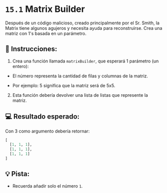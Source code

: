 # `15.1` Matrix Builder

Después de un código malicioso, creado principalmente por el Sr. Smith, la Matrix tiene algunos agujeros y necesita ayuda para reconstruirse. Crea una matriz con 1's basada en un parámetro.

## 📝 Instrucciones:

1. Crea una función llamada `matrixBuilder`, que esperará 1 parámetro (un entero):

+ El número representa la cantidad de filas y columnas de la matriz. 

+ Por ejemplo: 5 significa que la matriz será de 5x5.

2. Esta función debería devolver una lista de listas que represente la matriz. 

## 💻 Resultado esperado:

Con 3 como argumento debería retornar:

```py
[
  [1, 1, 1],
  [1, 1, 1],
  [1, 1, 1]
]
```

## 💡 Pista:

+ Recuerda añadir solo el número `1`.
